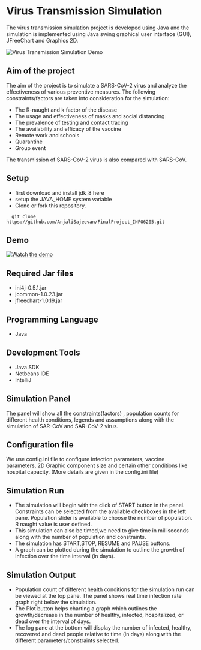 # Virus Transmission Simulation
The virus transmission simulation project is developed using Java and the simulation is implemented using Java swing graphical user interface (GUI), JFreeChart and Graphics 2D. 

![Virus Transmission Simulation Demo](demo/project.gif)

## Aim of the project

The aim of the project is to simulate a SARS-CoV-2 virus and analyze the effectiveness of various preventive measures. The following constraints/factors are taken into consideration for the simulation:

- The R-naught and k factor of the disease
- The usage and effectiveness of masks and social distancing
- The prevalence of testing and contact tracing
- The availability and efficacy of the vaccine
- Remote work and schools
- Quarantine
- Group event

The transmission of SARS-CoV-2 virus is also compared with SARS-CoV.

## Setup
 - first download and install jdk_8 here
 - setup the JAVA_HOME system variable
 - Clone or fork this repository.
```
  git clone https://github.com/AnjaliSajeevan/FinalProject_INFO6205.git
```

## Demo
[![Watch the demo](https://img.icons8.com/color/x/google-drive--v2.png)](https://drive.google.com/file/d/1Qg5RN25oT5t017FxmI4W8RkEqP1Ayza9/view?usp=sharing)

## Required Jar files 
- ini4j-0.5.1.jar
- jcommon-1.0.23.jar
- jfreechart-1.0.19.jar

## Programming Language 
- Java

## Development Tools
- Java SDK
- Netbeans IDE
- IntelliJ

## Simulation Panel
The panel will show all the constraints(factors) , population counts for different health conditions, legends and assumptions along with the simulation of SAR-CoV and SAR-CoV-2 virus.

## Configuration file
We use config.ini file to configure infection parameters, vaccine parameters, 2D Graphic component size and certain other conditions like hospital capacity. (More details are given in the config.ini file)

## Simulation Run
- The simulation will begin with the click of START button in the panel. Constraints can be selected from the available checkboxes in the left pane. Population slider is available to choose the number of population. R naught value is user defined.
- This simulation can also be timed,we need to give time in milliseconds along with the number of population and constraints.
- The simulation has START,STOP, RESUME and PAUSE buttons.
- A graph can be plotted during the simulation to outline the growth of infection over the time interval (in days).

## Simulation Output
- Population count of different health conditions for the simulation run can be viewed at the top pane. The panel shows real time infection rate graph right below the simulation.
- The Plot button helps charting a graph which outlines the growth/decrease in the number of healthy, infected, hospitalized, or dead over the interval of days.
- The log pane at the bottom will display the number of infected, healthy, recovered and dead people relative to time (in days) along with the different parameters/constraints selected.


